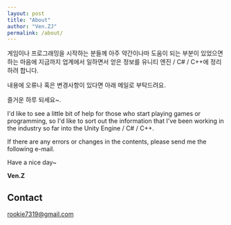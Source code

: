 ```yaml
---
layout: post
title: "About"
author: "Ven.ZJ"
permalink: /about/
---
```


게임이나 프로그래밍을 시작하는 분들께 아주 약간이나마 도움이 되는 부분이 있었으면 하는 마음에 지금까지 업계에서 일하면서 얻은 정보를 유니티 엔진 / C# / C++에 정리하려 합니다.

내용에 오류나 혹은 변경사항이 있다면 아래 메일로 부탁드려요.

즐거운 하루 되세요~.

I'd like to see a little bit of help for those who start playing games or programming, so I'd like to sort out the information that I've been working in the industry so far into the Unity Engine / C# / C++.

If there are any errors or changes in the contents, please send me the following e-mail.

Have a nice day~

**Ven.Z**


## Contact
rookie7319@gmail.com
